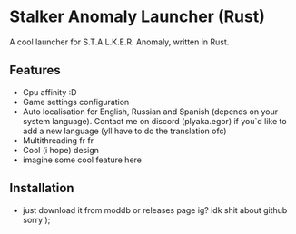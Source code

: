 # Stalker Anomaly Launcher (Rust)

A cool launcher for S.T.A.L.K.E.R. Anomaly, written in Rust.

## Features
- Cpu affinity :D
- Game settings configuration
- Auto localisation for English, Russian and Spanish (depends on your system language). Contact me on discord (plyaka.egor) if you`d like to add a new language (yll have to do the translation ofc)
- Multithreading fr fr
- Cool (i hope) design
- imagine some cool feature here

## Installation
- just download it from moddb or releases page ig? idk shit about github sorry );
